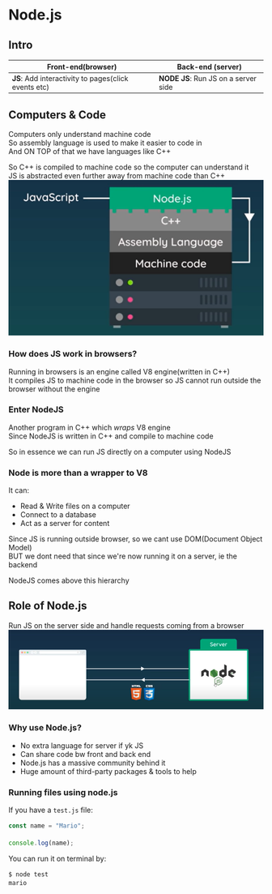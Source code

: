 # Node.js

## Intro

| Front-end(browser)                                   | Back-end (server)                    |
| ---------------------------------------------------- | ------------------------------------ |
| **JS**: Add interactivity to pages(click events etc) | **NODE JS**: Run JS on a server side |

## Computers & Code

Computers only understand machine code<br>
So assembly language is used to make it easier to code in<br>
And ON TOP of that we have languages like C++

So C++ is compiled to machine code so the computer can understand it<br>
JS is abstracted even further away from machine code than C++<br>
![Alt text](images/image.png)

### How does JS work in browsers?

Running in browsers is an engine called V8 engine(written in C++)<br>
It compiles JS to machine code in the browser so JS cannot run outside the <br>browser without the engine

### Enter NodeJS

Another program in C++ which *wraps* V8 engine<br>
Since NodeJS is written in C++ and compile to machine code<br>

So in essence we can run JS directly on a computer using NodeJS

### Node is more than a wrapper to V8

It can:

- Read & Write files on a computer
- Connect to a database
- Act as  a server for content

Since JS is running outside browser, so we cant use DOM(Document Object Model)<br>
BUT we dont need that since we're now running it on a server, ie the backend

NodeJS comes above this hierarchy 



## Role of Node.js

Run JS on the server side and handle requests coming from a browser
![Alt text](images/image-1.png)



### Why use Node.js?

- No extra language for server if yk JS
- Can share code bw front and back end
- Node.js has a massive community behind it
- Huge amount of third-party packages & tools to help



### Running files using node.js

If you have a `test.js` file:
```js
const name = "Mario";

console.log(name);
```

You can run it on terminal by:
```bash
$ node test
mario
```



<div class="page-break-after:always;"></div>

